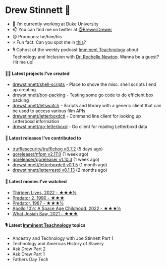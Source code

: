 
# Drew Stinnett 👋

- 🔭 I’m currently working at Duke University
- 📫 You can find me on twitter at [@BrewerDrewer](https://twitter.com/BrewerDrewer)
- 😄 Pronouns: he/him/his
- ⚡ Fun fact: Can you spot me in [this](https://www.youtube.com/watch?v=oL9WnB0qHBA)?
- 🎙 Cohost of the weekly podcast [Imminent Teachnology](https://podcast.imminentteachnology.com/) about Technology and Inclusion with [Dr. Rochelle Newton](https://www.linkedin.com/in/drrochellenewton/). Wanna be a guest? Hit me up!

#### 👨‍💻 Latest projects I've created
- [drewstinnett/shell-scripts](https://github.com/drewstinnett/shell-scripts) - Place to shove the misc. shell scripts I end up creating
- [drewstinnett/box-packing](https://github.com/drewstinnett/box-packing) - Testing some go code to do efficient box packing
- [drewstinnett/letswatch](https://github.com/drewstinnett/letswatch) - Scripts and library with a generic client that can be used to access various film APIs
- [drewstinnett/letterboxdctl](https://github.com/drewstinnett/letterboxdctl) - Command line client for looking up Letterboxd information
- [drewstinnett/go-letterboxd](https://github.com/drewstinnett/go-letterboxd) - Go client for reading Letterboxd data

#### 🚀 Latest releases I've contributed to
- [trufflesecurity/trufflehog v3.7.2](https://github.com/trufflesecurity/trufflehog/releases/tag/v3.7.2) (5 days ago)
- [goreleaser/nfpm v2.17.0](https://github.com/goreleaser/nfpm/releases/tag/v2.17.0) (1 week ago)
- [goreleaser/goreleaser v1.10.3](https://github.com/goreleaser/goreleaser/releases/tag/v1.10.3) (1 week ago)
- [drewstinnett/letterboxdctl v0.1.5](https://github.com/drewstinnett/letterboxdctl/releases/tag/v0.1.5) (1 month ago)
- [drewstinnett/letterrestd v0.1.13](https://github.com/drewstinnett/letterrestd/releases/tag/v0.1.13) (2 months ago)

#### 🍿 Latest movies I've watched
- [Thirteen Lives, 2022 - ★★★½](https://letterboxd.com/mondodrew/film/thirteen-lives/)
- [Predator 2, 1990 - ★★★](https://letterboxd.com/mondodrew/film/predator-2/)
- [Predator, 1987 - ★★★½](https://letterboxd.com/mondodrew/film/predator/)
- [Apollo 10½: A Space Age Childhood, 2022 - ★★★½](https://letterboxd.com/mondodrew/film/apollo-10-a-space-age-childhood/)
- [What Josiah Saw, 2021 - ★★★](https://letterboxd.com/mondodrew/film/what-josiah-saw/)

#### 🎙 Latest [Imminent Teachnology](https://podcast.imminentteachnology.com/) topics
- Ancestry and Technology with Joe Stinnett Part 1
- Technology and Americas History of Slavery
- Ask Drew Part 2
- Ask Drew Part 1
- Fathers Day Tech
